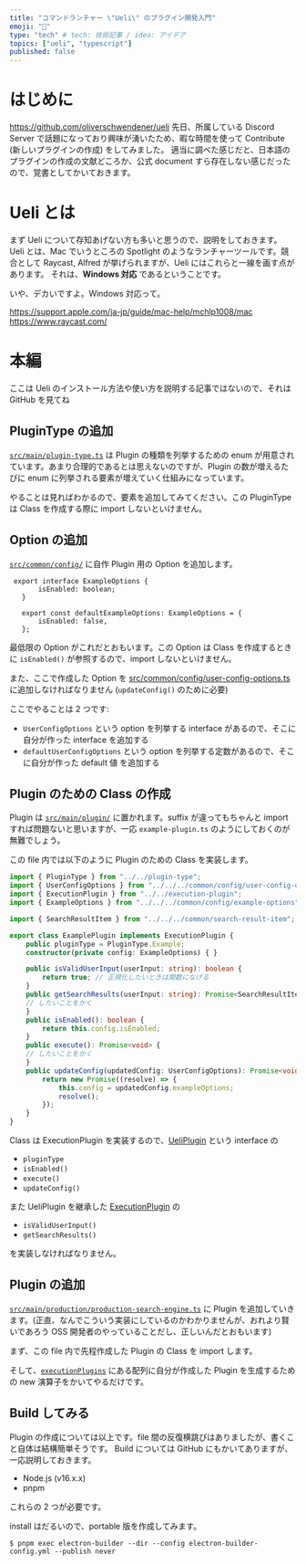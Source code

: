 ```yaml
---
title: "コマンドランチャー \"Ueli\" のプラグイン開発入門"
emoji: "🕌"
type: "tech" # tech: 技術記事 / idea: アイデア
topics: ["ueli", "typescript"]
published: false
---
```

# はじめに
https://github.com/oliverschwendener/ueli
先日、所属している Discord Server で話題になっており興味が湧いたため、暇な時間を使って Contribute (新しいプラグインの作成) をしてみました。
適当に調べた感じだと、日本語のプラグインの作成の文献どころか、公式 document すら存在しない感じだったので、覚書としてかいておきます。

# Ueli とは
まず Ueli について存知あげない方も多いと思うので、説明をしておきます。
Ueli とは、Mac でいうところの Spotlight のようなランチャーツールです。競合として Raycast, Alfred が挙げられますが、Ueli にはこれらと一線を画す点があります。
それは、**Windows 対応** であるということです。

いや、デカいですよ。Windows 対応って。

https://support.apple.com/ja-jp/guide/mac-help/mchlp1008/mac
https://www.raycast.com/

# 本編
ここは Ueli のインストール方法や使い方を説明する記事ではないので、それは GitHub を見てね

## PluginType の追加
[`src/main/plugin-type.ts`](https://github.com/oliverschwendener/ueli/blob/main/src/main/plugin-type.ts) は Plugin の種類を列挙するための enum が用意されています。あまり合理的であるとは思えないのですが、Plugin の数が増えるたびに enum に列挙される要素が増えていく仕組みになっています。

やることは見ればわかるので、要素を追加してみてください。この PluginType は Class を作成する際に import しないといけません。

## Option の追加
[`src/common/config/`](https://github.com/oliverschwendener/ueli/tree/main/src/common/config) に自作 Plugin 用の Option を追加します。

```
 export interface ExampleOptions {
       isEnabled: boolean;
   }
   
   export const defaultExampleOptions: ExampleOptions = {
       isEnabled: false,
   };
```

最低限の Option がこれだとおもいます。この Option は Class を作成するときに `isEnabled()` が参照するので、import しないといけません。

また、ここで作成した Option を [src/common/config/user-config-options.ts](https://github.com/oliverschwendener/ueli/tree/main/src/common/config/userconfig-options.ts) に追加しなければなりません (`updateConfig()` のために必要) 

ここでやることは 2 つです: 
- `UserConfigOptions`  という option を列挙する interface があるので、そこに自分が作った interface を追加する
- `defaultUserConfigOptions`  という option を列挙する定数があるので、そこに自分が作った default 値 を追加する

## Plugin のための Class の作成
Plugin は [`src/main/plugin/`](https://github.com/oliverschwendener/ueli/tree/main/src/main/plugins) に置かれます。suffix が違ってもちゃんと import すれば問題ないと思いますが、一応 `example-plugin.ts` のようにしておくのが無難でしょう。

この file 内では以下のように Plugin のための Class を実装します。

```typescript
import { PluginType } from "../../plugin-type";
import { UserConfigOptions } from "../../../common/config/user-config-options";
import { ExecutionPlugin } from "../../execution-plugin";
import { ExampleOptions } from "../../../common/config/example-options";

import { SearchResultItem } from "../../../common/search-result-item";

export class ExamplePlugin implements ExecutionPlugin {
    public pluginType = PluginType.Example;
    constructor(private config: ExampleOptions) { }

    public isValidUserInput(userInput: string): boolean {
        return true; // 正規化したいときは関数になげる
    }
    public getSearchResults(userInput: string): Promise<SearchResultItem[]> {
	// したいことをかく
    }
    public isEnabled(): boolean {
        return this.config.isEnabled;
    }
    public execute(): Promise<void> {
	// したいことをかく
    }
    public updateConfig(updatedConfig: UserConfigOptions): Promise<void> {
        return new Promise((resolve) => {
            this.config = updatedConfig.exampleOptions;
            resolve();
        });
    }
}
```

Class は ExecutionPlugin を実装するので、[UeliPlugin](https://github.com/oliverschwendener/ueli/blob/main/src/main/ueli-plugin.ts) という interface の
- `pluginType` 
- `isEnabled()`
- `execute()`
- `updateConfig()` 

また UeliPlugin を継承した [ExecutionPlugin](https://github.com/oliverschwendener/ueli/blob/main/src/main/execution-plugin.ts) の
- `isValidUserInput()`
- `getSearchResults()` 

を実装しなければなりません。

## Plugin の追加
[`src/main/production/production-search-engine.ts`](https://github.com/oliverschwendener/ueli/blob/main/src/main/production/production-search-engine.ts) に Plugin を追加していきます。(正直、なんでこういう実装にしているのかわかりませんが、おれより賢いであろう OSS 開発者のやっていることだし、正しいんだとおもいます)

まず、この file 内で先程作成した Plugin の Class を import します。

そして、[`executionPlugins`](https://github.com/oliverschwendener/ueli/blob/a89a0b6713ce789d07c3a3105aa0d2f4616fd4bc/src/main/production/production-search-engine.ts#L202C3-L202C50) にある配列に自分が作成した Plugin を生成するための new 演算子をかいてやるだけです。

## Build してみる
Plugin の作成については以上です。file 間の反復横跳びはありましたが、書くこと自体は結構簡単そうです。
Build については GitHub にもかいてありますが、一応説明しておきます。

- Node.js (v16.x.x) 
- pnpm

これらの 2 つが必要です。

install はだるいので、portable 版を作成してみます。

```
$ pnpm exec electron-builder --dir --config electron-builder-config.yml --publish never
```
